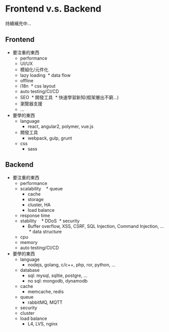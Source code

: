 # Frontend v.s. Backend
持續補充中...

## Frontend
* 要注重的東西
  * performance
  * UI/UX
  * 模組化/元件化
  * lazy loading
  * data flow
  * offline
  * i18n
  * css layout
  * auto testing/CI/CD
  * SEO
  * 開發工具
  * 快速學習新知(框架層出不窮...)
  * 瀏覽器支援
  * ...
* 要學的東西
  * language
    * react, angular2, polymer, vue.js
  * 開發工具
    * webpack, gulp, grunt
  * css
    * sass

## Backend
* 要注重的東西
  * performance
  * scalability
    * queue
    * cache
    * storage
    * cluster, HA
    * load balance
  * response time
  * stability
    * DDoS
  * security
    * Buffer overflow, XSS, CSRF, SQL Injection, Command Injection, ...
  * data structure
  * cpu
  * memory
  * auto testing/CI/CD
* 要學的東西
  * language
    * nodejs, golang, c/c++, php, ror, python, ... 
  * database
    * sql: mysql, sqltie, postgre, ...
    * no sql: mongodb, dynamodb
  * cache
    * memcache, redis
  * queue
    * rabbitMQ, MQTT
  * security
  * cluster
  * load balance
    * L4, LVS, nginx
